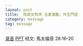 ```yaml
---
layout: post
title:  陈欽文牧师 主愛激勵，作主門徒
category: message
tag: message
---
```


[录音](https://drive.google.com/open?id=1kZo_y3ol9a32Vxfs6MX8S8kr5zXx6XSZ) [PPT](https://drive.google.com/open?id=1lKa9ioPrQ33A_vss75NlJ0GunM6eNwSh) 经文: 馬太福音 28:16-20
